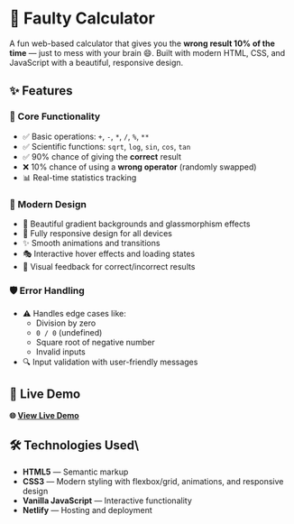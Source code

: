 # 🧮 Faulty Calculator

A fun web-based calculator that gives you the **wrong result 10% of the time** — just to mess with your brain 😄. Built with modern HTML, CSS, and JavaScript with a beautiful, responsive design.

## ✨ Features

### 🎯 Core Functionality
- ✅ Basic operations: `+`, `-`, `*`, `/`, `%`, `**`
- ✅ Scientific functions: `sqrt`, `log`, `sin`, `cos`, `tan`
- ✅ 90% chance of giving the **correct** result
- ❌ 10% chance of using a **wrong operator** (randomly swapped)
- 📊 Real-time statistics tracking

### 🎨 Modern Design
- 🌈 Beautiful gradient backgrounds and glassmorphism effects
- 📱 Fully responsive design for all devices
- ✨ Smooth animations and transitions
- 🎭 Interactive hover effects and loading states
- 🎯 Visual feedback for correct/incorrect results

### 🛡️ Error Handling
- ⚠️ Handles edge cases like:
  - Division by zero
  - `0 / 0` (undefined)
  - Square root of negative number
  - Invalid inputs
- 🔍 Input validation with user-friendly messages

## 🚀 Live Demo
**🌐 [View Live Demo](https://faultycalic.netlify.app/)**
## 🛠️ Technologies Used\
- **HTML5** — Semantic markup  
- **CSS3** — Modern styling with flexbox/grid, animations, and responsive design  
- **Vanilla JavaScript** — Interactive functionality  
- **Netlify** — Hosting and deployment

